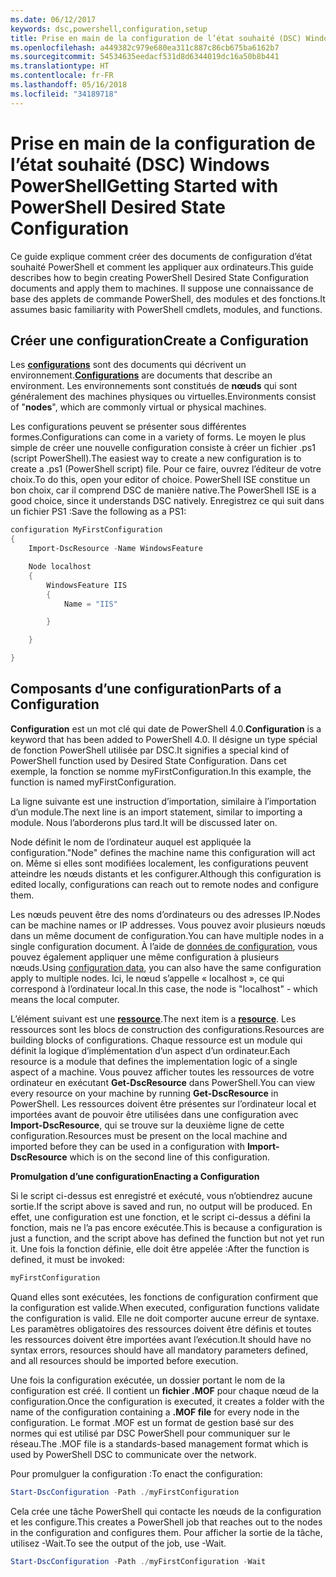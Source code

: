 ```yaml
---
ms.date: 06/12/2017
keywords: dsc,powershell,configuration,setup
title: Prise en main de la configuration de l’état souhaité (DSC) Windows PowerShell
ms.openlocfilehash: a449382c979e680ea311c887c86cb675ba6162b7
ms.sourcegitcommit: 54534635eedacf531d8d6344019dc16a50b8b441
ms.translationtype: HT
ms.contentlocale: fr-FR
ms.lasthandoff: 05/16/2018
ms.locfileid: "34189718"
---
```

# <a name="getting-started-with-powershell-desired-state-configuration"></a><span data-ttu-id="1c598-103">Prise en main de la configuration de l’état souhaité (DSC) Windows PowerShell</span><span class="sxs-lookup"><span data-stu-id="1c598-103">Getting Started with PowerShell Desired State Configuration</span></span> #

<span data-ttu-id="1c598-104">Ce guide explique comment créer des documents de configuration d’état souhaité PowerShell et comment les appliquer aux ordinateurs.</span><span class="sxs-lookup"><span data-stu-id="1c598-104">This guide describes how to begin creating PowerShell Desired State Configuration documents and apply them to machines.</span></span> <span data-ttu-id="1c598-105">Il suppose une connaissance de base des applets de commande PowerShell, des modules et des fonctions.</span><span class="sxs-lookup"><span data-stu-id="1c598-105">It assumes basic familiarity with PowerShell cmdlets, modules, and functions.</span></span>


## <a name="create-a-configuration"></a><span data-ttu-id="1c598-106">Créer une configuration</span><span class="sxs-lookup"><span data-stu-id="1c598-106">Create a Configuration</span></span> ##

<span data-ttu-id="1c598-107">Les [**configurations**](https://msdn.microsoft.com/powershell/dsc/configurations) sont des documents qui décrivent un environnement.</span><span class="sxs-lookup"><span data-stu-id="1c598-107">[**Configurations**](https://msdn.microsoft.com/powershell/dsc/configurations) are documents that describe an environment.</span></span> <span data-ttu-id="1c598-108">Les environnements sont constitués de **nœuds** qui sont généralement des machines physiques ou virtuelles.</span><span class="sxs-lookup"><span data-stu-id="1c598-108">Environments consist of "**nodes**", which are commonly virtual or physical machines.</span></span>

<span data-ttu-id="1c598-109">Les configurations peuvent se présenter sous différentes formes.</span><span class="sxs-lookup"><span data-stu-id="1c598-109">Configurations can come in a variety of forms.</span></span> <span data-ttu-id="1c598-110">Le moyen le plus simple de créer une nouvelle configuration consiste à créer un fichier .ps1 (script PowerShell).</span><span class="sxs-lookup"><span data-stu-id="1c598-110">The easiest way to create a new configuration is to create a .ps1 (PowerShell script) file.</span></span> <span data-ttu-id="1c598-111">Pour ce faire, ouvrez l’éditeur de votre choix.</span><span class="sxs-lookup"><span data-stu-id="1c598-111">To do this, open your editor of choice.</span></span> <span data-ttu-id="1c598-112">PowerShell ISE constitue un bon choix, car il comprend DSC de manière native.</span><span class="sxs-lookup"><span data-stu-id="1c598-112">The PowerShell ISE is a good choice, since it understands DSC natively.</span></span> <span data-ttu-id="1c598-113">Enregistrez ce qui suit dans un fichier PS1 :</span><span class="sxs-lookup"><span data-stu-id="1c598-113">Save the following as a PS1:</span></span>

```powershell
configuration MyFirstConfiguration
{
    Import-DscResource -Name WindowsFeature

    Node localhost
    {
        WindowsFeature IIS
        {
            Name = "IIS"

        }

    }

}
```
## <a name="parts-of-a-configuration"></a><span data-ttu-id="1c598-114">Composants d’une configuration</span><span class="sxs-lookup"><span data-stu-id="1c598-114">Parts of a Configuration</span></span> ##
<span data-ttu-id="1c598-115">**Configuration** est un mot clé qui date de PowerShell 4.0.</span><span class="sxs-lookup"><span data-stu-id="1c598-115">**Configuration** is a keyword that has been added to PowerShell 4.0.</span></span> <span data-ttu-id="1c598-116">Il désigne un type spécial de fonction PowerShell utilisée par DSC.</span><span class="sxs-lookup"><span data-stu-id="1c598-116">It signifies a special kind of PowerShell function used by Desired State Configuration.</span></span> <span data-ttu-id="1c598-117">Dans cet exemple, la fonction se nomme myFirstConfiguration.</span><span class="sxs-lookup"><span data-stu-id="1c598-117">In this example, the function is named myFirstConfiguration.</span></span>

<span data-ttu-id="1c598-118">La ligne suivante est une instruction d’importation, similaire à l’importation d’un module.</span><span class="sxs-lookup"><span data-stu-id="1c598-118">The next line is an import statement, similar to importing a module.</span></span> <span data-ttu-id="1c598-119">Nous l’aborderons plus tard.</span><span class="sxs-lookup"><span data-stu-id="1c598-119">It will be discussed later on.</span></span>

<span data-ttu-id="1c598-120">Node définit le nom de l’ordinateur auquel est appliquée la configuration.</span><span class="sxs-lookup"><span data-stu-id="1c598-120">"Node" defines the machine name this configuration will act on.</span></span> <span data-ttu-id="1c598-121">Même si elles sont modifiées localement, les configurations peuvent atteindre les nœuds distants et les configurer.</span><span class="sxs-lookup"><span data-stu-id="1c598-121">Although this configuration is edited locally, configurations can reach out to remote nodes and configure them.</span></span>

<span data-ttu-id="1c598-122">Les nœuds peuvent être des noms d’ordinateurs ou des adresses IP.</span><span class="sxs-lookup"><span data-stu-id="1c598-122">Nodes can be machine names or IP addresses.</span></span> <span data-ttu-id="1c598-123">Vous pouvez avoir plusieurs nœuds dans un même document de configuration.</span><span class="sxs-lookup"><span data-stu-id="1c598-123">You can have multiple nodes in a single configuration document.</span></span> <span data-ttu-id="1c598-124">À l’aide de [données de configuration](https://msdn.microsoft.com/powershell/dsc/configdata), vous pouvez également appliquer une même configuration à plusieurs nœuds.</span><span class="sxs-lookup"><span data-stu-id="1c598-124">Using [configuration data](https://msdn.microsoft.com/powershell/dsc/configdata), you can also have the same configuration apply to multiple nodes.</span></span> <span data-ttu-id="1c598-125">Ici, le nœud s’appelle « localhost », ce qui correspond à l’ordinateur local.</span><span class="sxs-lookup"><span data-stu-id="1c598-125">In this case, the node is "localhost" - which means the local computer.</span></span>

<span data-ttu-id="1c598-126">L’élément suivant est une [**ressource**](https://msdn.microsoft.com/powershell/dsc/resources).</span><span class="sxs-lookup"><span data-stu-id="1c598-126">The next item is a [**resource**](https://msdn.microsoft.com/powershell/dsc/resources).</span></span> <span data-ttu-id="1c598-127">Les ressources sont les blocs de construction des configurations.</span><span class="sxs-lookup"><span data-stu-id="1c598-127">Resources are building blocks of configurations.</span></span> <span data-ttu-id="1c598-128">Chaque ressource est un module qui définit la logique d’implémentation d’un aspect d’un ordinateur.</span><span class="sxs-lookup"><span data-stu-id="1c598-128">Each resource is a module that defines the implementation logic of a single aspect of a machine.</span></span> <span data-ttu-id="1c598-129">Vous pouvez afficher toutes les ressources de votre ordinateur en exécutant **Get-DscResource** dans PowerShell.</span><span class="sxs-lookup"><span data-stu-id="1c598-129">You can view every resource on your machine by running **Get-DscResource** in PowerShell.</span></span> <span data-ttu-id="1c598-130">Les ressources doivent être présentes sur l’ordinateur local et importées avant de pouvoir être utilisées dans une configuration avec **Import-DscResource**, qui se trouve sur la deuxième ligne de cette configuration.</span><span class="sxs-lookup"><span data-stu-id="1c598-130">Resources must be present on the local machine and imported before they can be used in a configuration with **Import-DscResource** which is on the second line of this configuration.</span></span>

<span data-ttu-id="1c598-131">**Promulgation d’une configuration**</span><span class="sxs-lookup"><span data-stu-id="1c598-131">**Enacting a Configuration**</span></span>

<span data-ttu-id="1c598-132">Si le script ci-dessus est enregistré et exécuté, vous n’obtiendrez aucune sortie.</span><span class="sxs-lookup"><span data-stu-id="1c598-132">If the script above is saved and run, no output will be produced.</span></span> <span data-ttu-id="1c598-133">En effet, une configuration est une fonction, et le script ci-dessus a défini la fonction, mais ne l’a pas encore exécutée.</span><span class="sxs-lookup"><span data-stu-id="1c598-133">This is because a configuration is just a function, and the script above has defined the function but not yet run it.</span></span> <span data-ttu-id="1c598-134">Une fois la fonction définie, elle doit être appelée :</span><span class="sxs-lookup"><span data-stu-id="1c598-134">After the function is defined, it must be invoked:</span></span>
```powershell
myFirstConfiguration
```

<span data-ttu-id="1c598-135">Quand elles sont exécutées, les fonctions de configuration confirment que la configuration est valide.</span><span class="sxs-lookup"><span data-stu-id="1c598-135">When executed, configuration functions validate the configuration is valid.</span></span> <span data-ttu-id="1c598-136">Elle ne doit comporter aucune erreur de syntaxe. Les paramètres obligatoires des ressources doivent être définis et toutes les ressources doivent être importées avant l’exécution.</span><span class="sxs-lookup"><span data-stu-id="1c598-136">It should have no syntax errors, resources should have all mandatory parameters defined, and all resources should be imported before execution.</span></span>

<span data-ttu-id="1c598-137">Une fois la configuration exécutée, un dossier portant le nom de la configuration est créé. Il contient un **fichier .MOF** pour chaque nœud de la configuration.</span><span class="sxs-lookup"><span data-stu-id="1c598-137">Once the configuration is executed, it creates a folder with the name of the configuration containing a **.MOF file** for every node in the configuration.</span></span> <span data-ttu-id="1c598-138">Le format .MOF est un format de gestion basé sur des normes qui est utilisé par DSC PowerShell pour communiquer sur le réseau.</span><span class="sxs-lookup"><span data-stu-id="1c598-138">The .MOF file is a standards-based management format which is used by PowerShell DSC to communicate over the network.</span></span>

<span data-ttu-id="1c598-139">Pour promulguer la configuration :</span><span class="sxs-lookup"><span data-stu-id="1c598-139">To enact the configuration:</span></span>
```powershell
Start-DscConfiguration -Path ./myFirstConfiguration
```
<span data-ttu-id="1c598-140">Cela crée une tâche PowerShell qui contacte les nœuds de la configuration et les configure.</span><span class="sxs-lookup"><span data-stu-id="1c598-140">This creates a PowerShell job that reaches out to the nodes in the configuration and configures them.</span></span> <span data-ttu-id="1c598-141">Pour afficher la sortie de la tâche, utilisez -Wait.</span><span class="sxs-lookup"><span data-stu-id="1c598-141">To see the output of the job, use -Wait.</span></span>
```powershell
Start-DscConfiguration -Path ./myFirstConfiguration -Wait
```